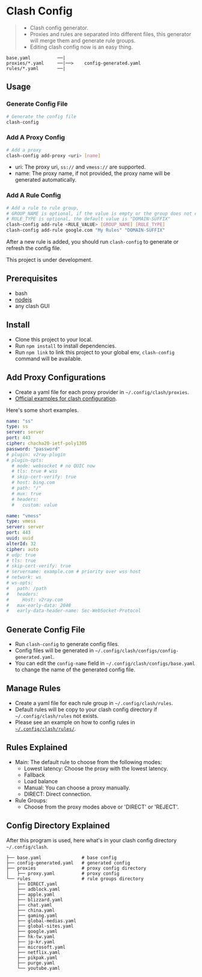 # Clash Config

> - Clash config generator.
> - Proxies and rules are separated into different files, this generator will merge them and generate rule groups.
> - Editing clash config now is an easy thing.

```text
base.yaml          ──|
proxies/*.yaml     ──|──>    config-generated.yaml
rules/*.yaml       ──|
```

## Usage

### Generate Config File

```bash
# Generate the config file
clash-config
```

### Add A Proxy Config

```bash
# Add a proxy
clash-config add-proxy <uri> [name]
```

- uri: The proxy uri, `ss://` and `vmess://` are supported.
- name: The proxy name, if not provided, the proxy name will be generated automatically.


### Add A Rule Config

```bash
# Add a rule to rule group, 
# GROUP_NAME is optional, if the value is empty or the group does not exist, the default group "My Rules" will be used.
# RULE_TYPE is optional, the default value is "DOMAIN-SUFFIX"
clash-config add-rule <RULE_VALUE> [GROUP_NAME] [RULE_TYPE]
clash-config add-rule google.com "My Rules" "DOMAIN-SUFFIX" 
```

After a new rule is added, you should run `clash-config` to generate or refresh the config file.

This project is under development.

## Prerequisites

- bash
- [nodejs](https://nodejs.org/)
- any clash GUI

## Install

- Clone this project to your local.
- Run `npm install` to install dependencies.
- Run `npm link` to link this project to your global env, `clash-config` command will be available.

## Add Proxy Configurations

- Create a yaml file for each proxy provider in `~/.config/clash/proxies`.
- [Official examples for clash configuration](https://github.com/Dreamacro/clash/wiki/configuration).

Here's some short examples.

```yaml
name: "ss"
type: ss
server: server
port: 443
cipher: chacha20-ietf-poly1305
password: "password"
# plugin: v2ray-plugin
# plugin-opts:
  # mode: websocket # no QUIC now
  # tls: true # wss
  # skip-cert-verify: true
  # host: bing.com
  # path: "/"
  # mux: true
  # headers:
  #   custom: value
```

```yaml
name: "vmess"
type: vmess
server: server
port: 443
uuid: uuid
alterId: 32
cipher: auto
# udp: true
# tls: true
# skip-cert-verify: true
# servername: example.com # priority over wss host
# network: ws
# ws-opts:
#   path: /path
#   headers:
#     Host: v2ray.com
#   max-early-data: 2048
#   early-data-header-name: Sec-WebSocket-Protocol
```

## Generate Config File

- Run `clash-config` to generate config files.
- Config files will be generated in `~/.config/clash/configs/config-generated.yaml`.
- You can edit the `config-name` field in `~/.config/clash/configs/base.yaml` to change the name of the generated config file.

## Manage Rules

- Create a yaml file for each rule group in `~/.config/clash/rules`.
- Default rules will be copy to your clash config directory if `~/.config/clash/rules` not exists.
- Please see an example on how to config rules in [`~/.config/clash/rules/`](/rules).

## Rules Explained

- Main: The default rule to choose from the following modes:
  - Lowest latency: Choose the proxy with the lowest latency.
  - Fallback
  - Load balance
  - Manual: You can choose a proxy manually.
  - DIRECT: Direct connection.
- Rule Groups:
  - Choose from the proxy modes above or 'DIRECT' or 'REJECT'.

## Config Directory Explained

After this program is used, here what's in your clash config directory `~/.config/clash`.

```text
├── base.yaml               # base config
├── config-generated.yaml   # generated config
├── proxies                 # proxy config directory
│   ├── proxy.yaml          # proxy config
└── rules                   # rule groups directory
    ├── DIRECT.yaml
    ├── adblock.yaml
    ├── apple.yaml
    ├── blizzard.yaml
    ├── chat.yaml
    ├── china.yaml
    ├── gaming.yaml
    ├── global-medias.yaml
    ├── global-sites.yaml
    ├── google.yaml
    ├── hk-tw.yaml
    ├── jp-kr.yaml
    ├── microsoft.yaml
    ├── netflix.yaml
    ├── pikpak.yaml
    ├── purge.yaml
    └── youtube.yaml
```
